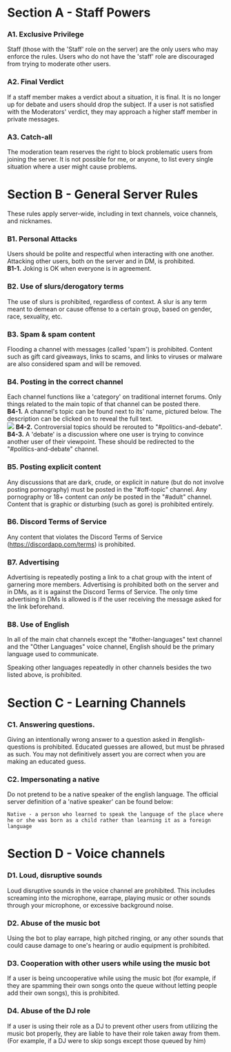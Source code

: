 

# **Section A - Staff Powers**
### A1. Exclusive Privilege
Staff (those with the 'Staff' role on the server) are the only users who may enforce the rules. Users who do not have the 'staff' role are discouraged from trying to moderate other users.

### A2. Final Verdict
If a staff member makes a verdict about a situation, it is final. It is no longer up for debate and users should drop the subject. If a user is not satisfied with the Moderators' verdict, they may approach a higher staff member in private messages.

### A3. Catch-all 
The moderation team reserves the right to block problematic users from joining the server. It is not possible for me, or anyone, to list every single situation where a user might cause problems. 

# **Section B - General Server Rules**
These rules apply server-wide, including in text channels, voice channels, and nicknames. 

### B1. Personal Attacks
Users should be polite and respectful when interacting with one another. Attacking other users, both on the server and in DM, is prohibited.    
**B1-1.** Joking is OK when everyone is in agreement. 

### B2. Use of slurs/derogatory terms
The use of slurs is prohibited, regardless of context. A slur is any term meant to demean or cause offense to a certain group, based on gender, race, sexuality, etc. 

### B3. Spam & spam content
Flooding a channel with messages (called 'spam') is prohibited. Content such as gift card giveaways, links to scams, and links to viruses or malware are also considered spam and will be removed.

### B4. Posting in the correct channel
Each channel functions like a 'category' on traditional internet forums. Only things related to the main topic of that channel can be posted there.       
**B4-1.** A channel's topic can be found next to its' name, pictured below. The description can be clicked on to reveal the full text.  
![](https://i.imgur.com/5e79jzg.png)
**B4-2.** Controversial topics should be rerouted to "#politics-and-debate".     
**B4-3.** A 'debate' is a discussion where one user is trying to convince another user of their viewpoint. These should be redirected to the "#politics-and-debate" channel.

### B5. Posting explicit content
Any discussions that are dark, crude, or explicit in nature (but do not involve posting pornography) must be posted in the "#off-topic" channel. Any pornography or 18+ content can _only_ be posted in the "#adult" channel. Content that is graphic or disturbing (such as gore) is prohibited entirely.

### B6. Discord Terms of Service
Any content that violates the Discord Terms of Service (https://discordapp.com/terms) is prohibited. 

### B7. Advertising
Advertising is repeatedly posting a link to a chat group with the intent of garnering more members. Advertising is prohibited both on the server and in DMs, as it is against the Discord Terms of Service. The only time advertising in DMs is allowed is if the user receiving the message asked for the link beforehand. 

### B8. Use of English
In all of the main chat channels except the "#other-languages" text channel and the "Other Languages" voice channel, English should be the primary language used to communicate.

Speaking other languages repeatedly in other channels besides the two listed above, is prohibited.

# **Section C - Learning Channels**

### C1. Answering questions.
Giving an intentionally wrong answer to a question asked in #english-questions is prohibited. Educated guesses are allowed, but must be phrased as such. You may not definitively assert you are correct when you are making an educated guess.

### C2. Impersonating a native
Do not pretend to be a native speaker of the english language. The official server definition of a 'native speaker' can be found below:

`Native - a person who learned to speak the language of the place where he or she was born as a child rather than learning it as a foreign language`

# **Section D - Voice channels**

### D1. Loud, disruptive sounds
Loud disruptive sounds in the voice channel are prohibited. This includes screaming into the microphone, earrape, playing music or other sounds through your microphone, or excessive background noise.

### D2. Abuse of the music bot
Using the bot to play earrape, high pitched ringing, or any other sounds that could cause damage to one's hearing or audio equipment is prohibited. 

### D3. Cooperation with other users while using the music bot
If a user is being uncooperative while using the music bot (for example, if they are spamming their own songs onto the queue without letting people add their own songs), this is prohibited. 

### D4. Abuse of the DJ role
If a user is using their role as a DJ to prevent other users from utilizing the music bot properly, they are liable to have their role taken away from them. (For example, if a DJ were to skip songs except those queued by him)






